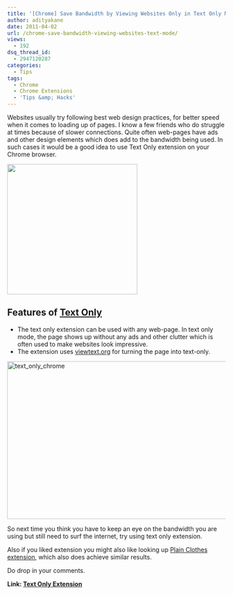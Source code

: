 ```yaml
---
title: '[Chrome] Save Bandwidth by Viewing Websites Only in Text Only Mode'
author: adityakane
date: 2011-04-02
url: /chrome-save-bandwidth-viewing-websites-text-mode/
views:
  - 192
dsq_thread_id:
  - 2947120287
categories:
  - Tips
tags:
  - Chrome
  - Chrome Extensions
  - 'Tips &amp; Hacks'
---
```

Websites usually try following best web design practices, for better speed when it comes to loading up of pages. I know a few friends who do struggle at times because of slower connections. Quite often web-pages have ads and other design elements which does add to the bandwidth being used. In such cases it would be a good idea to use Text Only extension on your Chrome browser.

[<img class="alignnone size-full wp-image-39005" title="Chrome_new_logo.png" src="http://cdn.devilsworkshop.org/files/2011/03/Chrome_new_logo.png" alt="" width="300" height="300" />][1]

## Features of <a href="https://chrome.google.com/webstore/detail/jdfpkfddmojhlcoepfpdileleloickfj" onclick="_gaq.push(['_trackEvent', 'outbound-article', 'https://chrome.google.com/webstore/detail/jdfpkfddmojhlcoepfpdileleloickfj', 'Text Only']);" target="_blank">Text Only</a>

  * The text only extension can be used with any web-page. In text only mode, the page shows up without any ads and other clutter which is often used to make websites look impressive.
  * The extension uses <a href="http://www.viewtext.org" onclick="_gaq.push(['_trackEvent', 'outbound-article', 'http://www.viewtext.org', 'viewtext.org']);" target="_blank">viewtext.org</a> for turning the page into text-only.

[<img style="background-image: none; padding-left: 0px; padding-right: 0px; display: inline; padding-top: 0px; border: 0px;" title="text_only_chrome" src="http://cdn.devilsworkshop.org/files/2011/04/text_only_chrome_thumb.png" border="0" alt="text_only_chrome" width="570" height="363" />][2]

So next time you think you have to keep an eye on the bandwidth you are using but still need to surf the internet, try using text only extension.

Also if you liked extension you might also like looking up <a href="http://devilsworkshop.org/plain-white-simple-design-websites-viewed-chrome/" target="_blank">Plain Clothes extension</a>, which also does achieve similar results.

Do drop in your comments.

**Link: <a href="https://chrome.google.com/webstore/detail/jdfpkfddmojhlcoepfpdileleloickfj" onclick="_gaq.push(['_trackEvent', 'outbound-article', 'https://chrome.google.com/webstore/detail/jdfpkfddmojhlcoepfpdileleloickfj', 'Text Only Extension']);" target="_blank">Text Only Extension</a>**

 [1]: http://cdn.devilsworkshop.org/files/2011/03/Chrome_new_logo.png
 [2]: http://cdn.devilsworkshop.org/files/2011/04/text_only_chrome.png
